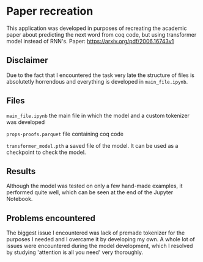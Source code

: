 
# Paper recreation

This application was developed in purposes of recreating the academic paper about predicting the next word from coq code, but using transformer model instead of RNN's. Paper: https://arxiv.org/pdf/2006.16743v1

## Disclaimer
Due to the fact that I encountered the task very late the structure of files is absolutetly horrendous and everything is developed in `main_file.ipynb`.

## Files 
`main_file.ipynb` the main file in which the model and a custom tokenizer was developed

`props-proofs.parquet` file containing coq code

`transformer_model.pth` a saved file of the model. It can be used as a checkpoint to check the model.

## Results
Although the model was tested on only a few hand-made examples, it performed quite well, which can be seen at the end of the Jupyter Notebook.

## Problems encountered
The biggest issue I encountered was lack of premade tokenizer for the purposes I needed and I overcame it by developing my own. A whole lot of issues were encountered during the model development, which I resolved by studying 'attention is all you need' very thoroughly.